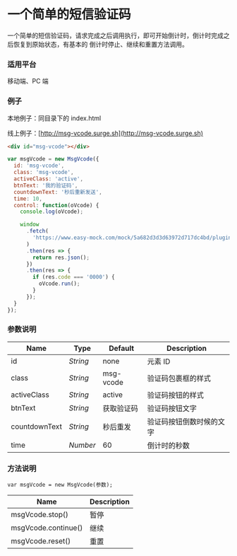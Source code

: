 # 一个简单的短信验证码

一个简单的短信验证码，请求完成之后调用执行，即可开始倒计时，倒计时完成之后恢复到原始状态，有基本的 倒计时停止、继续和重置方法调用。

### 适用平台

移动端、PC 端

### 例子

本地例子：同目录下的 index.html

线上例子：[http://msg-vcode.surge.sh](http://msg-vcode.surge.sh)

```html
<div id="msg-vcode"></div>
```

```javascript
var msgVcode = new MsgVcode({
  id: 'msg-vcode',
  class: 'msg-vcode',
  activeClass: 'active',
  btnText: '我的验证码',
  countdownText: '秒后重新发送',
  time: 10,
  control: function(oVcode) {
    console.log(oVcode);

    window
      .fetch(
        'https://www.easy-mock.com/mock/5a682d3d3d63972d717dc4bd/plugins/test/success'
      )
      .then(res => {
        return res.json();
      })
      .then(res => {
        if (res.code === '0000') {
          oVcode.run();
        }
      });
  }
});
```

### 参数说明

| Name          | Type     | Default    | Description              |
| ------------- | -------- | ---------- | ------------------------ |
| id            | _String_ | none       | 元素 ID                  |
| class         | _String_ | msg-vcode  | 验证码包裹框的样式       |
| activeClass   | _String_ | active     | 验证码按钮的样式         |
| btnText       | _String_ | 获取验证码 | 验证码按钮文字           |
| countdownText | _String_ | 秒后重发   | 验证码按钮倒数时候的文字 |
| time          | _Number_ | 60         | 倒计时的秒数             |

### 方法说明

```
var msgVcode = new MsgVcode(参数);
```

| Name                | Description |
| ------------------- | ----------- |
| msgVcode.stop()     | 暂停        |
| msgVcode.continue() | 继续        |
| msgVcode.reset()    | 重置        |

